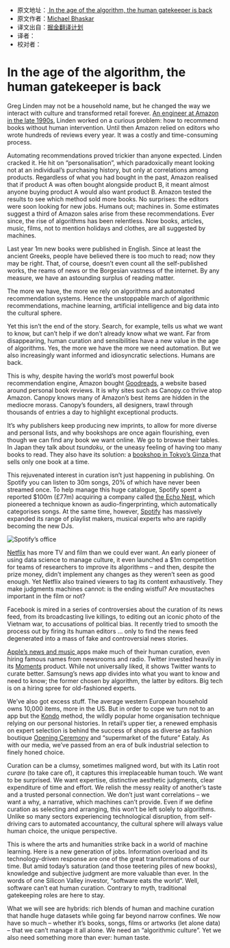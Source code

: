 * 原文地址：[ In the age of the algorithm, the human gatekeeper is back ](https://www.theguardian.com/technology/2016/sep/30/age-of-algorithm-human-gatekeeper)
* 原文作者：[Michael Bhaskar](https://www.theguardian.com/profile/michael-bhaskar)
* 译文出自：[掘金翻译计划](https://github.com/xitu/gold-miner)
* 译者：
* 校对者：

#  In the age of the algorithm, the human gatekeeper is back

Greg Linden may not be a household name, but he changed the way we interact with culture and transformed retail forever. [An engineer at Amazon in the late 1990s](https://www.theguardian.com/technology/2006/mar/09/newmedia.guardianweeklytechnologysection), Linden worked on a curious problem: how to recommend books without human intervention. Until then Amazon relied on editors who wrote hundreds of reviews every year. It was a costly and time-consuming process.

Automating recommendations proved trickier than anyone expected. Linden cracked it. He hit on “personalisation”, which paradoxically meant looking not at an individual’s purchasing history, but only at correlations among products. Regardless of what you had bought in the past, Amazon realised that if product A was often bought alongside product B, it meant almost anyone buying product A would also want product B. Amazon tested the results to see which method sold more books. No surprises: the editors were soon looking for new jobs. Humans out; machines in. Some estimates suggest a third of Amazon sales arise from these recommendations. Ever since, the rise of algorithms has been relentless. Now books, articles, music, films, not to mention holidays and clothes, are all suggested by machines.

Last year 1m new books were published in English. Since at least the ancient Greeks, people have believed there is too much to read; now they may be right. That, of course, doesn’t even count all the self-published works, the reams of news or the Borgesian vastness of the internet. By any measure, we have an astounding surplus of reading matter.

The more we have, the more we rely on algorithms and automated recommendation systems. Hence the unstoppable march of algorithmic recommendations, machine learning, artificial intelligence and big data into the cultural sphere.

Yet this isn’t the end of the story. Search, for example, tells us what we want to know, but can’t help if we don’t already know what we want. Far from disappearing, human curation and sensibilities have a new value in the age of algorithms. Yes, the more we have the more we need automation. But we also increasingly want informed and idiosyncratic selections. Humans are back.

This is why, despite having the world’s most powerful book recommendation engine, Amazon bought [Goodreads](https://www.theguardian.com/books/2013/apr/02/amazon-purchase-goodreads-stuns-book-industry), a website based around personal book reviews. It is why sites such as Canopy.co thrive atop Amazon. Canopy knows many of Amazon’s best items are hidden in the mediocre morass. Canopy’s founders, all designers, trawl through thousands of entries a day to highlight exceptional products.

It’s why publishers keep producing new imprints, to allow for more diverse and personal lists, and why bookshops are once again flourishing, even though we can find any book we want online. We go to browse their tables. In Japan they talk about *tsundoku*, or the uneasy feeling of having too many books to read. They also have its solution: a [bookshop in Tokyo’s Ginza ](https://www.theguardian.com/books/2015/dec/23/japanese-bookshop-stocks-only-one-book-at-a-time)that sells only one book at a time.

This rejuvenated interest in curation isn’t just happening in publishing. On Spotify you can listen to 30m songs, 20% of which have never been streamed once. To help manage this huge catalogue, Spotify spent a reported $100m (£77m) acquiring a company called [the Echo Nest](https://www.theguardian.com/technology/2014/mar/06/spotify-echo-nest-streaming-music-deal), which pioneered a technique known as audio-fingerprinting, which automatically categorises songs. At the same time, however, [Spotify](https://www.theguardian.com/business/2016/may/24/spotify-revenues-surge-80-to-more-than-13bn) has massively expanded its range of playlist makers, musical experts who are rapidly becoming the new DJs.

![Spotify’s office](https://i.guim.co.uk/img/media/b1817d17c3857559c8c5bb3ebdd852627eefa181/0_192_5760_3456/master/5760.jpg?w=620&q=55&auto=format&usm=12&fit=max&s=aa4b8651de389bfc8cff727a2bb8c24d)

[Netflix](https://www.theguardian.com/tv-and-radio/tvandradioblog/2013/aug/15/netflix-subscribe-breaking-bad-justified) has more TV and film than we could ever want. An early pioneer of using data science to manage culture, it even launched a $1m competition for teams of researchers to improve its algorithms – and then, despite the prize money, didn’t implement any changes as they weren’t seen as good enough. Yet Netflix also trained viewers to tag its content exhaustively. They make judgments machines cannot: is the ending wistful? Are moustaches important in the film or not?

Facebook is mired in a series of controversies about the curation of its news feed, from its broadcasting live killings, to editing out an iconic photo of the Vietnam war, to accusations of political bias. It recently tried to smooth the process out by firing its human editors … only to find the news feed degenerated into a mass of fake and controversial news stories.

[Apple’s news and music ](https://www.theguardian.com/technology/2016/may/04/apple-music-wwdc-taylor-swift) apps make much of their human curation, even hiring famous names from newsrooms and radio. Twitter invested heavily in its [Moments](https://www.theguardian.com/technology/2015/oct/06/twitter-launches-news-moments-curation) product. While not universally liked, it shows Twitter wants to curate better. Samsung’s news app divides into what you want to know and need to know; the former chosen by algorithm, the latter by editors. Big tech is on a hiring spree for old-fashioned experts.

We’ve also got excess stuff. The average western European household owns 10,000 items, more in the US. But in order to cope we turn not to an app but the [Kondo](https://www.theguardian.com/lifeandstyle/2016/jan/21/tidying-up-marie-kondo-spark-joy-new-york-book-singing)  method, the wildly popular home organisation technique relying on our personal histories. In retail’s upper tier, a renewed emphasis on expert selection is behind the success of shops as diverse as fashion boutique [Opening Ceremony](https://www.theguardian.com/fashion/fashion-blog/2012/jul/23/opening-ceremony-london) and “supermarket of the future” Eataly. As with our media, we’ve passed from an era of bulk industrial selection to finely honed choice.

Curation can be a clumsy, sometimes maligned word, but with its Latin root *curare* (to take care of), it captures this irreplaceable human touch. We want to be surprised. We want expertise, distinctive aesthetic judgments, clear expenditure of time and effort. We relish the messy reality of another’s taste and a trusted personal connection. We don’t just want correlations – we want a why, a narrative, which machines can’t provide. Even if we define curation as selecting and arranging, this won’t be left solely to algorithms. Unlike so many sectors experiencing technological disruption, from self-driving cars to automated accountancy, the cultural sphere will always value human choice, the unique perspective.

This is where the arts and humanities strike back in a world of machine learning. Here is a new generation of jobs. Information overload and its technology-driven response are one of the great transformations of our time. But amid today’s saturation (and those teetering piles of new books), knowledge and subjective judgment are more valuable than ever. In the words of one Silicon Valley investor, “software eats the world”. Well, software can’t eat human curation. Contrary to myth, traditional gatekeeping roles are here to stay.

What we will see are hybrids: rich blends of human and machine curation that handle huge datasets while going far beyond narrow confines. We now have so much – whether it’s books, songs, films or artworks (let alone data) – that we can’t manage it all alone. We need an “algorithmic culture”. Yet we also need something more than ever: human taste.

